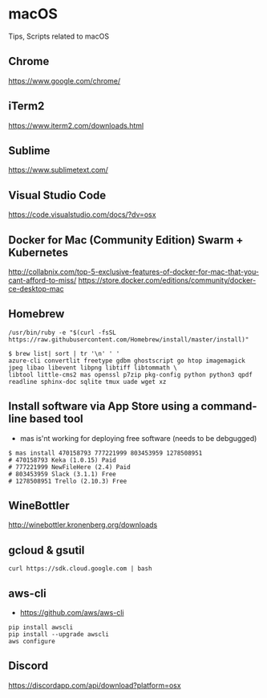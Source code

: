 # macOS
Tips, Scripts related to macOS


## Chrome
https://www.google.com/chrome/

## iTerm2
https://www.iterm2.com/downloads.html

## Sublime
https://www.sublimetext.com/

## Visual Studio Code
https://code.visualstudio.com/docs/?dv=osx

## Docker for Mac (Community Edition) Swarm + Kubernetes
http://collabnix.com/top-5-exclusive-features-of-docker-for-mac-that-you-cant-afford-to-miss/
https://store.docker.com/editions/community/docker-ce-desktop-mac

## Homebrew
```
/usr/bin/ruby -e "$(curl -fsSL https://raw.githubusercontent.com/Homebrew/install/master/install)"
```

```
$ brew list| sort | tr '\n' ' '
azure-cli convertlit freetype gdbm ghostscript go htop imagemagick jpeg libao libevent libpng libtiff libtommath \
libtool little-cms2 mas openssl p7zip pkg-config python python3 qpdf readline sphinx-doc sqlite tmux uade wget xz
```

## Install software via App Store using a command-line based tool
* mas is'nt working for deploying free software (needs to be debgugged)
```
$ mas install 470158793 777221999 803453959 1278508951
# 470158793 Keka (1.0.15) Paid
# 777221999 NewFileHere (2.4) Paid
# 803453959 Slack (3.1.1) Free
# 1278508951 Trello (2.10.3) Free
```

## WineBottler
http://winebottler.kronenberg.org/downloads

## gcloud & gsutil
```
curl https://sdk.cloud.google.com | bash
```

## aws-cli
* https://github.com/aws/aws-cli
```
pip install awscli
pip install --upgrade awscli
aws configure
```

## Discord
https://discordapp.com/api/download?platform=osx
